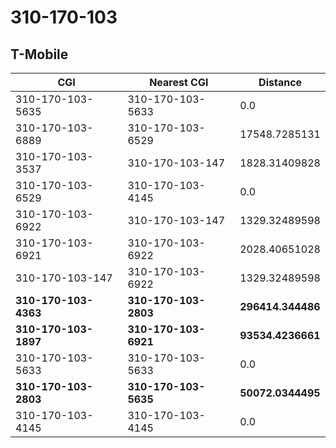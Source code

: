 # 310-170-103
## T-Mobile


| CGI | Nearest CGI | Distance |
|-----|-------------|----------|
| 310-170-103-5635 | 310-170-103-5633 | 0.0 |
| 310-170-103-6889 | 310-170-103-6529 | 17548.7285131 |
| 310-170-103-3537 | 310-170-103-147 | 1828.31409828 |
| 310-170-103-6529 | 310-170-103-4145 | 0.0 |
| 310-170-103-6922 | 310-170-103-147 | 1329.32489598 |
| 310-170-103-6921 | 310-170-103-6922 | 2028.40651028 |
| 310-170-103-147 | 310-170-103-6922 | 1329.32489598 |
| **310-170-103-4363** | **310-170-103-2803** | **296414.344486** |
| **310-170-103-1897** | **310-170-103-6921** | **93534.4236661** |
| 310-170-103-5633 | 310-170-103-5633 | 0.0 |
| **310-170-103-2803** | **310-170-103-5635** | **50072.0344495** |
| 310-170-103-4145 | 310-170-103-4145 | 0.0 |
